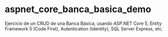 # aspnet_core_banca_basica_demo
Ejercicio de un CRUD de una Banca Básica, usando ASP.NET Core 5, Entity Framework 5 (Code First), Autentication (Identity), SQL Server Express, etc.
